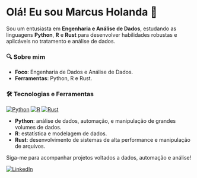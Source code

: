 # Olá! Eu sou Marcus Holanda 👋

Sou um entusiasta em **Engenharia e Análise de Dados**, estudando as linguagens **Python**, **R** e **Rust** para desenvolver habilidades robustas e aplicáveis no tratamento e análise de dados.

### 🔍 Sobre mim
- **Foco**: Engenharia de Dados e Análise de Dados.
- **Ferramentas**: Python, R e Rust.

### 🛠 Tecnologias e Ferramentas

[![Python](https://img.shields.io/badge/Python-3776AB?style=for-the-badge&logo=python&logoColor=white)](https://www.python.org/)
[![R](https://img.shields.io/badge/R-276DC3?style=for-the-badge&logo=r&logoColor=white)](https://www.r-project.org/)
[![Rust](https://img.shields.io/badge/Rust-000000?style=for-the-badge&logo=rust&logoColor=white)](https://www.rust-lang.org/)

- **Python**: análise de dados, automação, e manipulação de grandes volumes de dados.
- **R**: estatística e modelagem de dados.
- **Rust**: desenvolvimento de sistemas de alta performance e manipulação de arquivos.

Siga-me para acompanhar projetos voltados a dados, automação e análise!

[![LinkedIn](https://img.shields.io/badge/LinkedIn-blue?logo=linkedin)](https://www.linkedin.com/in/marcus-holanda-b544a81b5/)

